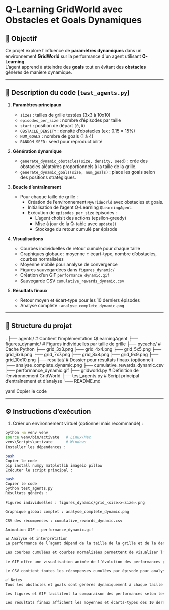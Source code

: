 # Q-Learning GridWorld avec Obstacles et Goals Dynamiques

## 🎯 Objectif

Ce projet explore l'influence de **paramètres dynamiques** dans un environnement **GridWorld** sur la performance d'un agent utilisant **Q-Learning**.  
L’agent apprend à atteindre des **goals** tout en évitant des **obstacles** générés de manière dynamique.

---

## 🧩 Description du code (`test_agents.py`)

1. **Paramètres principaux**
   - `sizes` : tailles de grille testées (3x3 à 10x10)
   - `episodes_per_size` : nombre d’épisodes par taille
   - `start` : position de départ `(0,0)`
   - `OBSTACLE_DENSITY` : densité d’obstacles (ex : 0.15 = 15%)
   - `NUM_GOALS` : nombre de goals (1 à 4)
   - `RANDOM_SEED` : seed pour reproductibilité

2. **Génération dynamique**
   - `generate_dynamic_obstacles(size, density, seed)` : crée des obstacles aléatoires proportionnels à la taille de la grille.
   - `generate_dynamic_goals(size, num_goals)` : place les goals selon des positions stratégiques.

3. **Boucle d’entraînement**
   - Pour chaque taille de grille :
     - Création de l’environnement `MyGridWorld` avec obstacles et goals.
     - Initialisation de l’agent Q-Learning `QLearningAgent`.
     - Exécution de `episodes_per_size` épisodes :
       - L’agent choisit des actions (epsilon-greedy)
       - Mise à jour de la Q-table avec `update()`
       - Stockage du retour cumulé par épisode

4. **Visualisations**
   - Courbes individuelles de retour cumulé pour chaque taille
   - Graphiques globaux : moyenne ± écart-type, nombre d’obstacles, courbes normalisées
   - Moyenne mobile pour analyse de convergence
   - Figures sauvegardées dans `figures_dynamic/`
   - Création d’un GIF `performance_dynamic.gif`
   - Sauvegarde CSV `cumulative_rewards_dynamic.csv`

5. **Résultats finaux**
   - Retour moyen et écart-type pour les 10 derniers épisodes
   - Analyse complète : `analyse_complete_dynamic.png`

---

## 📂 Structure du projet

.
├── agents/ # Contient l’implémentation QLearningAgent
├── figures_dynamic/ # Figures individuelles par taille de grille
├── pycache/ # Cache Python
├── grid_3x3.png
├── grid_4x4.png
├── grid_5x5.png
├── grid_6x6.png
├── grid_7x7.png
├── grid_8x8.png
├── grid_9x9.png
├── grid_10x10.png
├── resultat/ # Dossier pour résultats finaux (optionnel)
├── analyse_complete_dynamic.png
├── cumulative_rewards_dynamic.csv
├── performance_dynamic.gif
├── gridworld.py # Définition de l’environnement GridWorld
├── test_agents.py # Script principal d’entraînement et d’analyse
└── README.md

yaml
Copier le code

---

## ⚙️ Instructions d’exécution

1. Créer un environnement virtuel (optionnel mais recommandé) :

```bash
python -m venv venv
source venv/bin/activate   # Linux/Mac
venv\Scripts\activate      # Windows
Installer les dépendances :

bash
Copier le code
pip install numpy matplotlib imageio pillow
Exécuter le script principal :

bash
Copier le code
python test_agents.py
Résultats générés :

Figures individuelles : figures_dynamic/grid_<size>x<size>.png

Graphique global complet : analyse_complete_dynamic.png

CSV des récompenses : cumulative_rewards_dynamic.csv

Animation GIF : performance_dynamic.gif

📊 Analyse et interprétation
La performance de l’agent dépend de la taille de la grille et de la densité d’obstacles.

Les courbes cumulées et courbes normalisées permettent de visualiser l’apprentissage et la convergence.

Le GIF offre une visualisation animée de l’évolution des performances pour chaque taille de grille.

Le CSV contient toutes les récompenses cumulées par épisode pour analyses complémentaires.

✅ Notes
Tous les obstacles et goals sont générés dynamiquement à chaque taille de grille, avec seed pour reproductibilité.

Les figures et GIF facilitent la comparaison des performances selon les paramètres de l’environnement.

Les résultats finaux affichent les moyennes et écarts-types des 10 derniers épisodes, pour chaque taille de grille.
